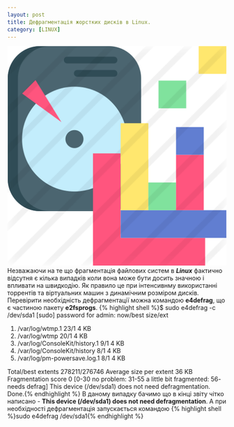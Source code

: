 ```yaml
---
layout: post
title: Дефрагментація жорстких дисків в Linux.
category: [LINUX]
---
```

![defragmentation logo](/assets/media/defragmentation.png?style=head)  
Незважаючи на те що фрагментація файлових систем в ***Linux*** фактично відсутня є кілька випадків коли вона може бути досить значною і впливати на швидкодію. Як правило це при інтенсивнму використанні торрентів та віртуальних машин з динамічним розміром дисків. <!--more-->Перевірити необхідність дефрагментації можна командою **e4defrag**, що є частиною пакету **e2fsprogs**.
    {% highlight shell %}$ sudo e4defrag -c /dev/sda1
[sudo] password for admin:
<Fragmented files>                             now/best       size/ext
1. /var/log/wtmp.1                              23/1              4 KB
2. /var/log/wtmp                                20/1              4 KB
3. /var/log/ConsoleKit/history.1                 9/1              4 KB
4. /var/log/ConsoleKit/history                   8/1              4 KB
5. /var/log/pm-powersave.log.1                   8/1              4 KB

 Total/best extents				278211/276746
 Average size per extent			36 KB
 Fragmentation score				0
 [0-30 no problem: 31-55 a little bit fragmented: 56- needs defrag]
 This device (/dev/sda1) does not need defragmentation.
 Done.{% endhighlight %}
В даному випадку бачимо що в кінці звіту чітко написано - **This device (/dev/sda1) does not need defragmentation**. А при необхідності дефрагментація запускається командою
    {% highlight shell %}sudo e4defrag /dev/sda1{% endhighlight %}
